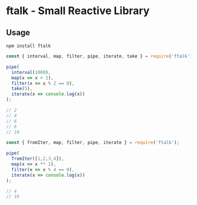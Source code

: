 # ftalk - Small Reactive Library

## Usage

`npm install ftalk`

```js
const { interval, map, filter, pipe, iterate, take } = require('ftalk');

pipe(
  interval(1000),
  map(x => x + 1),
  filter(x => x % 2 == 0),
  take(5),
  iterate(x => console.log(x))
);

// 2
// 4
// 6
// 8
// 10
```


```js
const { fromIter, map, filter, pipe, iterate } = require('ftalk');

pipe(
  fromIter([1,2,3,4]),
  map(x => x ** 2),
  filter(x => x % 4 == 0),
  iterate(x => console.log(x))
);

// 4
// 16
```

